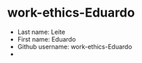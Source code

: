 # work-ethics-Eduardo
* Last name: Leite
* First name: Eduardo
* Github username: work-ethics-Eduardo
*

